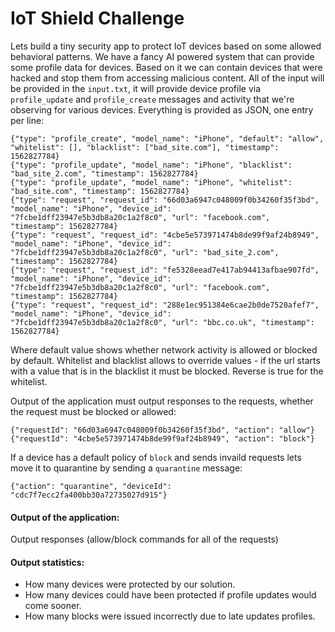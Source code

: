 # IoT Shield Challenge
Lets build a tiny security app to protect IoT devices based on some allowed behavioral patterns.
We have a fancy AI powered system that can provide some profile data for devices. Based on it we can contain devices that were hacked and stop them from accessing malicious content.
All of the input will be provided in the `input.txt`, it will provide device profile via `profile_update` and `profile_create` messages and activity that we're observing for various devices.
Everything is provided as JSON, one entry per line:
```
{"type": "profile_create", "model_name": "iPhone", "default": "allow", "whitelist": [], "blacklist": ["bad_site.com"], "timestamp": 1562827784}
{"type": "profile_update", "model_name": "iPhone", "blacklist": "bad_site_2.com", "timestamp": 1562827784}
{"type": "profile_update", "model_name": "iPhone", "whitelist": "bad_site.com", "timestamp": 1562827784}
{"type": "request", "request_id": "66d03a6947c048009f0b34260f35f3bd", "model_name": "iPhone", "device_id": "7fcbe1dff23947e5b3db8a20c1a2f8c0", "url": "facebook.com", "timestamp": 1562827784}
{"type": "request", "request_id": "4cbe5e573971474b8de99f9af24b8949", "model_name": "iPhone", "device_id": "7fcbe1dff23947e5b3db8a20c1a2f8c0", "url": "bad_site_2.com", "timestamp": 1562827784}
{"type": "request", "request_id": "fe5328eead7e417ab94413afbae907fd", "model_name": "iPhone", "device_id": "7fcbe1dff23947e5b3db8a20c1a2f8c0", "url": "facebook.com", "timestamp": 1562827784}
{"type": "request", "request_id": "288e1ec951384e6cae2b0de7520afef7", "model_name": "iPhone", "device_id": "7fcbe1dff23947e5b3db8a20c1a2f8c0", "url": "bbc.co.uk", "timestamp": 1562827784}
```
Where default value shows whether network activity is allowed or blocked by default. Whitelist and blacklist allows to override values - if the url starts with a value that is in the blacklist it must be blocked. Reverse is true for the whitelist.

Output of the application must output responses to the requests, whether the request must be blocked or allowed:
```
{"requestId": "66d03a6947c048009f0b34260f35f3bd", "action": "allow"}
{"requestId": "4cbe5e573971474b8de99f9af24b8949", "action": "block"}
```

If a device has a default policy of `block` and sends invaild requests lets move it to quarantine by sending a `quarantine` message:
```
{"action": "quarantine", "deviceId": "cdc7f7ecc2fa400bb30a72735027d915"}
```
#### Output of the application:
Output responses (allow/block commands for all of the requests)

#### Output statistics:
- How many devices were protected by our solution.
- How many devices could have been protected if profile updates would come sooner.
- How many blocks were issued incorrectly due to late updates profiles.